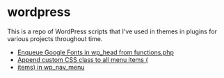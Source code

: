 # wordpress
This is a repo of WordPress scripts that I've used in themes in plugins for various projects throughout time.

* [Enqueue Google Fonts in wp_head from functions.php](https://github.com/dimnikolov/WordPress/blob/master/Enqueue%20Google%20Fonts%20in%20WP%20Head/enqueue-google-fonts.php)
* [Append custom CSS class to all menu items (<li> items) in wp_nav_menu](https://github.com/dimnikolov/WordPress/blob/master/Add%20CSS%20Class%20to%20All%20Menu%20Items%20in%20WP%20Nav%20Menu/wp_add_css_class_to_menu_item.php)
